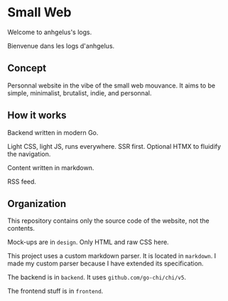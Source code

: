# Small Web

Welcome to anhgelus's logs.

Bienvenue dans les logs d'anhgelus.

## Concept

Personnal website in the vibe of the small web mouvance.
It aims to be simple, minimalist, brutalist, indie, and personnal.

## How it works

Backend written in modern Go.

Light CSS, light JS, runs everywhere.
SSR first.
Optional HTMX to fluidify the navigation.

Content written in markdown.

RSS feed.

## Organization

This repository contains only the source code of the website, not the contents.

Mock-ups are in `design`.
Only HTML and raw CSS here.

This project uses a custom markdown parser.
It is located in `markdown`.
I made my custom parser because I have extended its specification.

The backend is in `backend`.
It uses `github.com/go-chi/chi/v5`.

The frontend stuff is in `frontend`.

